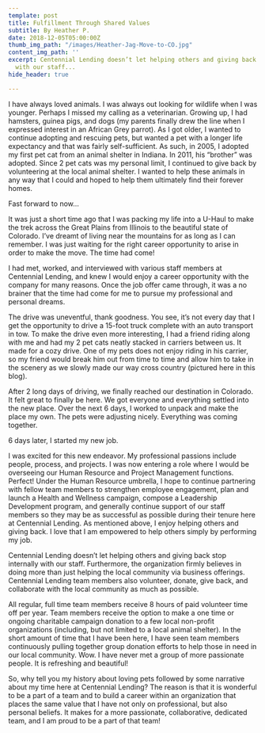 ```yaml
---
template: post
title: Fulfillment Through Shared Values
subtitle: By Heather P.
date: 2018-12-05T05:00:00Z
thumb_img_path: "/images/Heather-Jag-Move-to-CO.jpg"
content_img_path: ''
excerpt: Centennial Lending doesn’t let helping others and giving back stop internally
  with our staff...
hide_header: true

---
```

I have always loved animals. I was always out looking for wildlife when I was younger. Perhaps I missed my calling as a veterinarian. Growing up, I had hamsters, guinea pigs, and dogs (my parents finally drew the line when I expressed interest in an African Grey parrot). As I got older, I wanted to continue adopting and rescuing pets, but wanted a pet with a longer life expectancy and that was fairly self-sufficient. As such, in 2005, I adopted my first pet cat from an animal shelter in Indiana. In 2011, his “brother” was adopted. Since 2 pet cats was my personal limit, I continued to give back by volunteering at the local animal shelter. I wanted to help these animals in any way that I could and hoped to help them ultimately find their forever homes.

Fast forward to now…

It was just a short time ago that I was packing my life into a U-Haul to make the trek across the Great Plains from Illinois to the beautiful state of Colorado. I’ve dreamt of living near the mountains for as long as I can remember. I was just waiting for the right career opportunity to arise in order to make the move. The time had come!

I had met, worked, and interviewed with various staff members at Centennial Lending, and knew I would enjoy a career opportunity with the company for many reasons. Once the job offer came through, it was a no brainer that the time had come for me to pursue my professional and personal dreams.

The drive was uneventful, thank goodness. You see, it’s not every day that I get the opportunity to drive a 15-foot truck complete with an auto transport in tow. To make the drive even more interesting, I had a friend riding along with me and had my 2 pet cats neatly stacked in carriers between us. It made for a cozy drive. One of my pets does not enjoy riding in his carrier, so my friend would break him out from time to time and allow him to take in the scenery as we slowly made our way cross country (pictured here in this blog).

After 2 long days of driving, we finally reached our destination in Colorado. It felt great to finally be here. We got everyone and everything settled into the new place. Over the next 6 days, I worked to unpack and make the place my own. The pets were adjusting nicely. Everything was coming together.

6 days later, I started my new job.

I was excited for this new endeavor. My professional passions include people, process, and projects. I was now entering a role where I would be overseeing our Human Resource and Project Management functions. Perfect! Under the Human Resource umbrella, I hope to continue partnering with fellow team members to strengthen employee engagement, plan and launch a Health and Wellness campaign, compose a Leadership Development program, and generally continue support of our staff members so they may be as successful as possible during their tenure here at Centennial Lending. As mentioned above, I enjoy helping others and giving back. I love that I am empowered to help others simply by performing my job.

Centennial Lending doesn’t let helping others and giving back stop internally with our staff. Furthermore, the organization firmly believes in doing more than just helping the local community via business offerings. Centennial Lending team members also volunteer, donate, give back, and collaborate with the local community as much as possible.

All regular, full time team members receive 8 hours of paid volunteer time off per year. Team members receive the option to make a one time or ongoing charitable campaign donation to a few local non-profit organizations (including, but not limited to a local animal shelter). In the short amount of time that I have been here, I have seen team members continuously pulling together group donation efforts to help those in need in our local community. Wow. I have never met a group of more passionate people. It is refreshing and beautiful!

So, why tell you my history about loving pets followed by some narrative about my time here at Centennial Lending? The reason is that it is wonderful to be a part of a team and to build a career within an organization that places the same value that I have not only on professional, but also personal beliefs. It makes for a more passionate, collaborative, dedicated team, and I am proud to be a part of that team!